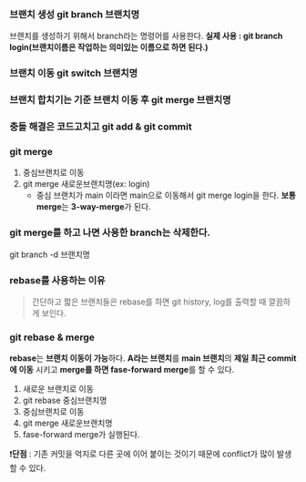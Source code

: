 


### 브랜치 생성 git branch 브랜치명
브랜치를 생성하기 위해서 branch라는 명령어를 사용한다. **실제 사용 : git branch login(브랜치이름은 작업하는 의미있는 이름으로 하면 된다.)**
### 브랜치 이동 git switch 브랜치명
### 브랜치 합치기는 기준 브랜치 이동 후 git merge 브랜치명
### 충돌 해결은 코드고치고 git add & git commit

### git merge
1. 중심브랜치로 이동
2. git merge 새로운브랜치명(ex: login) 
	- 중심 브랜치가 main 이라면 main으로 이동해서 git merge login을 한다.
**보통 merge**는 **3-way-merge**가 된다. 

### git merge를 하고 나면 사용한 branch는 삭제한다.
git branch -d 브랜치명


### rebase를 사용하는 이유
> 간단하고 짧은 브랜치들은 rebase를 하면 git history, log를 출력할 때 깔끔하게 보인다.
### git rebase & merge
**rebase**는 **브랜치 이동이 가능**하다. **A라는 브랜치**를  **main 브랜치**의 **제일 최근 commit에 이동** 시키고 **merge를 하면 fase-forward merge**를 할 수 있다.
1. 새로운 브랜치로 이동
2. git rebase 중심브랜치명
3. 중심브랜치로 이동
4. git merge 새로운브랜치명
5. fase-forward merge가 실행된다.


❗**단점** : 기존 커밋을 억지로 다른 곳에 이어 붙이는 것이기 때문에 conflict가 많이 발생할 수 있다.